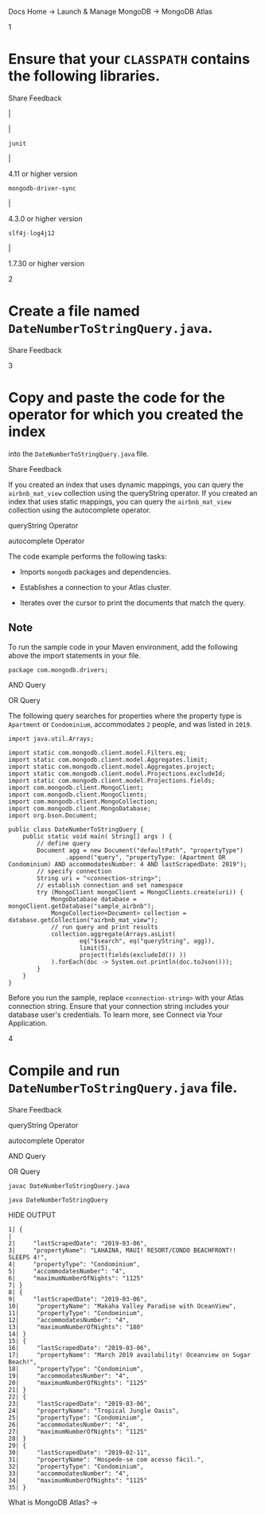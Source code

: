 Docs Home → Launch & Manage MongoDB → MongoDB Atlas

1

# Ensure that your `CLASSPATH` contains the following libraries.

Share Feedback

|  
  
|  
  
`junit`

|

4.11 or higher version  
  
`mongodb-driver-sync`

|

4.3.0 or higher version  
  
`slf4j-log4j12`

|

1.7.30 or higher version  
  
2

# Create a file named `DateNumberToStringQuery.java`.

Share Feedback

3

# Copy and paste the code for the operator for which you created the index
into the `DateNumberToStringQuery.java` file.

Share Feedback

If you created an index that uses dynamic mappings, you can query the
`airbnb_mat_view` collection using the queryString operator. If you created an
index that uses static mappings, you can query the `airbnb_mat_view`
collection using the autocomplete operator.

queryString Operator

autocomplete Operator

The code example performs the following tasks:

  * Imports `mongodb` packages and dependencies.

  * Establishes a connection to your Atlas cluster.

  * Iterates over the cursor to print the documents that match the query.

## Note

To run the sample code in your Maven environment, add the following above the
import statements in your file.

    
    
    package com.mongodb.drivers;  
      
  
AND Query

OR Query

The following query searches for properties where the property type is
`Apartment` or `Condominium`, accommodates `2` people, and was listed in
`2019`.

    
    
    import java.util.Arrays;  
      
    import static com.mongodb.client.model.Filters.eq;  
    import static com.mongodb.client.model.Aggregates.limit;  
    import static com.mongodb.client.model.Aggregates.project;  
    import static com.mongodb.client.model.Projections.excludeId;  
    import static com.mongodb.client.model.Projections.fields;  
    import com.mongodb.client.MongoClient;  
    import com.mongodb.client.MongoClients;  
    import com.mongodb.client.MongoCollection;  
    import com.mongodb.client.MongoDatabase;  
    import org.bson.Document;  
      
    public class DateNumberToStringQuery {  
    	public static void main( String[] args ) {  
    		// define query  
    		Document agg = new Document("defaultPath", "propertyType")  
                    .append("query", "propertyType: (Apartment OR Condominium) AND accommodatesNumber: 4 AND lastScrapedDate: 2019");  
    		// specify connection  
    		String uri = "<connection-string>";  
            // establish connection and set namespace  
    		try (MongoClient mongoClient = MongoClients.create(uri)) {  
    			MongoDatabase database = mongoClient.getDatabase("sample_airbnb");  
    			MongoCollection<Document> collection = database.getCollection("airbnb_mat_view");  
    			// run query and print results  
    			collection.aggregate(Arrays.asList(  
    					eq("$search", eq("queryString", agg)),   
    					limit(5),   
    					project(fields(excludeId()) ))  
    			).forEach(doc -> System.out.println(doc.toJson()));	  
    		}  
    	}  
    }  
  
Before you run the sample, replace `<connection-string>` with your Atlas
connection string. Ensure that your connection string includes your database
user's credentials. To learn more, see Connect via Your Application.

4

# Compile and run `DateNumberToStringQuery.java` file.

Share Feedback

queryString Operator

autocomplete Operator

AND Query

OR Query

    
    
    javac DateNumberToStringQuery.java  
      
    java DateNumberToStringQuery  
  
HIDE OUTPUT

    
    
    1| {  
    |  
    2|     "lastScrapedDate": "2019-03-06",   
    3|     "propertyName": "LAHAINA, MAUI! RESORT/CONDO BEACHFRONT!! SLEEPS 4!",   
    4|     "propertyType": "Condominium",   
    5|     "accommodatesNumber": "4",   
    6|     "maximumNumberOfNights": "1125"  
    7| }  
    8| {  
    9|     "lastScrapedDate": "2019-03-06",   
    10|     "propertyName": "Makaha Valley Paradise with OceanView",   
    11|     "propertyType": "Condominium",   
    12|     "accommodatesNumber": "4",   
    13|     "maximumNumberOfNights": "180"  
    14| }  
    15| {  
    16|     "lastScrapedDate": "2019-03-06",   
    17|     "propertyName": "March 2019 availability! Oceanview on Sugar Beach!",   
    18|     "propertyType": "Condominium",   
    19|     "accommodatesNumber": "4",   
    20|     "maximumNumberOfNights": "1125"  
    21| }  
    22| {  
    23|     "lastScrapedDate": "2019-03-06",   
    24|     "propertyName": "Tropical Jungle Oasis",   
    25|     "propertyType": "Condominium",   
    26|     "accommodatesNumber": "4",   
    27|     "maximumNumberOfNights": "1125"  
    28| }  
    29| {  
    30|     "lastScrapedDate": "2019-02-11",   
    31|     "propertyName": "Hospede-se com acesso fácil.",   
    32|     "propertyType": "Condominium",   
    33|     "accommodatesNumber": "4",   
    34|     "maximumNumberOfNights": "1125"  
    35| }  
  
What is MongoDB Atlas? →

